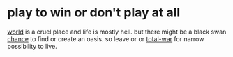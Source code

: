 # play to win or don't play at all
[world](./darwin) is a cruel place and life is mostly hell.
but there might be a black swan [chance](./dice) to find or create an oasis.
so leave or or [total-war](./fight) for narrow possibility to live.